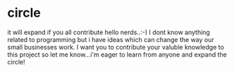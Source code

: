 # circle
it will expand if you all contribute
hello nerds..:-) I dont know anything related to programming but i have ideas which can change the way our small businesses work. I want you to contribute your valuble knowledge to this project so let me know...i'm eager to learn from anyone and expand the circle!
